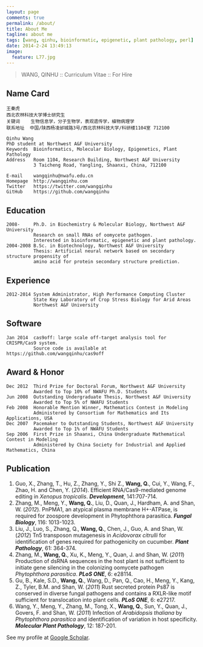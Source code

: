 ```yaml
---
layout: page
comments: true
permalink: /about/
title: About Me
tagline: about me
tags: [wang, qinhu, bioinformatic, epigenetic, plant pathology, perl]
date: 2014-2-24 13:49:13
image:
  feature: L77.jpg
---
```



>WANG, QINHU :: Curriculum Vitae :: For Hire

Name Card
---------

```
王秦虎
西北农林科技大学博士研究生
关键词    生物信息学，分子生物学，表观遗传学，植物病理学
联系地址  中国/陕西杨凌邰城路3号/西北农林科技大学/科研楼1104室 712100

Qinhu Wang
PhD student at Northwest A&F University
Keywords  Bioinformatics, Molecular Biology, Epigenetics, Plant Pathology
Address   Room 1104, Research Building, Northwest A&F University
          3 Taicheng Road, Yangling, Shaanxi, China, 712100

E-mail    wangqinhu@nwafu.edu.cn
Homepage  http://wangqinhu.com
Twitter   https://twitter.com/wangqinhu
GitHub    https://github.com/wangqinhu

```

Education
---------
```
2008-     Ph.D. in Biochemistry & Molecular Biology, Northwest A&F University
          Research on small RNAs of oomycete pathogen.
          Interested in bioinformatic, epigenetic and plant pathology.
2004-2008 B.Sc. in Biotechnology, Northwest A&F University
          Thesis: Artificial neural network based on secondary structure propensity of
          amino acid for protein secondary structure prediction.
```

Experience
----------

```
2012-2014 System Administrator, High Performance Computing Cluster
          State Key Laboratory of Crop Stress Biology for Arid Areas
          Northwest A&F University
```
Software
--------

```
Jan 2014  cas9off: large scale off-target analysis tool for CRISPR/Cas9 system.
          Source code is available at https://github.com/wangqinhu/cas9off
```

Award & Honor
-------------

```
Dec 2012  Third Prize for Doctoral Forum, Northwest A&F University
          Awarded to Top 10% of NWAFU Ph.D. Students
Jun 2008  Outstanding Undergraduate Thesis, Northwest A&F University
          Awarded to Top 5% of NWAFU Students
Feb 2008  Honorable Mention Winner, Mathematics Contest in Modeling
          Administered by Consortium for Mathematics and Its Applications, USA
Dec 2007  Pacemaker to Outstanding Students, Northwest A&F University
          Awarded to Top 1% of NWAFU Students
Sep 2006  First Prize in Shaanxi, China Undergraduate Mathematical Contest in Modeling
          Administered by China Society for Industrial and Applied Mathematics, China
```

Publication
-----------


1. Guo, X., Zhang, T., Hu, Z., Zhang, Y., Shi Z., **Wang, Q.**, Cui, Y., Wang, F., Zhao, H. and Chen, Y. (*2014*). Efficient RNA/Cas9-mediated genome editing in *Xenopus tropicalis*. ***Development***, 141:707-714.
2. Zhang, M., Meng, Y., **Wang, Q.**, Liu, D., Quan, J., Hardham, A. and Shan, W. (*2012*). PnPMA1, an atypical plasma membrane H+-ATPase, is required for zoospore development in Phytophthora parasitica. ***Fungal Biology***, 116: 1013-1023.
3. Liu, J., Luo, S., Zhang, Q., **Wang, Q.**, Chen, J., Guo, A. and Shan, W. (*2012*) Tn5 transposon mutagenesis in *Acidovorax citrulli* for identification of genes required for pathogenicity on cucumber. ***Plant Pathology***, 61: 364-374.
4. Zhang, M., **Wang, Q.**, Xu, K., Meng, Y., Quan, J. and Shan, W. (*2011*) Production of dsRNA sequences in the host plant is not sufficient to initiate gene silencing in the colonizing oomycete pathogen *Phytophthora parasitica*. ***PLoS ONE***, 6: e28114.
5. Gu, B., Kale, S.D., **Wang, Q.**, Wang, D., Pan, Q., Cao, H., Meng, Y., Kang, Z., Tyler, B.M. and Shan, W. (*2011*) Rust secreted protein Ps87 is conserved in diverse fungal pathogens and contains a RXLR-like motif sufficient for translocation into plant cells. ***PLoS ONE***, 6: e27217.
6. Wang, Y., Meng, Y., Zhang, M., Tong, X., **Wang, Q.**, Sun, Y., Quan, J., Govers, F. and Shan, W. (*2011*) Infection of *Arabidopsis thaliana* by *Phytophthora parasitica* and identification of variation in host specificity. ***Molecular Plant Pathology***, 12: 187-201.

See my profile at [Google Scholar][1].

[1]: http://scholar.google.com/citations?user=j26mVdEAAAAJ&hl

